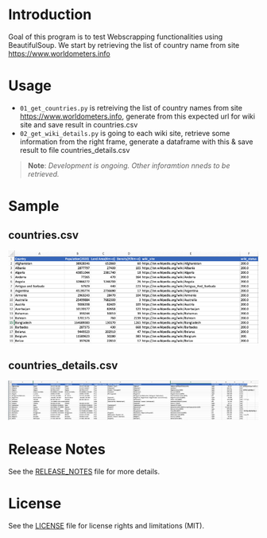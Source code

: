 # Introduction

Goal of this program is to test Webscrapping functionalities using BeautifulSoup.
We start by retrieving the list of country name from site https://www.worldometers.info


# Usage

- ```01_get_countries.py``` is retreiving the list of country names from site https://www.worldometers.info, generate from this expected url for wiki site and save result in countries.csv
- ```02_get_wiki_details.py``` is going to each wiki site, retrieve some information  from the right frame, generate a dataframe with this & save result to file countries_details.csv
>**Note**: *Development is ongoing. Other inforamtion nneds to be retrieved.*

# Sample

## countries.csv
![Result](./doc/countries.png "Result 01_get_countries.py")

## countries_details.csv
![Result](./doc/countries_details.png "Result 02_get_wiki_details.py")

# Release Notes

See the [RELEASE_NOTES](RELEASE_NOTES.md) file for more details.

# License

See the [LICENSE](LICENSE.md) file for license rights and limitations (MIT).
